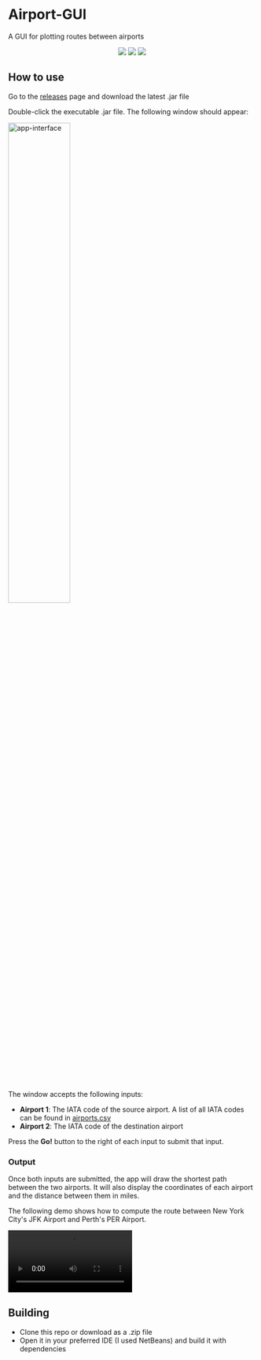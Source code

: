 # Airport-GUI
A GUI for plotting routes between airports

<div align="center">
    <a href="https://github.com/irwin-deng/Airport-GUI"><img src="https://img.shields.io/tokei/lines/github/irwin-deng/Airport-GUI" /></a>
    <a href="https://github.com/irwin-deng/Airport-GUI"><img src="https://img.shields.io/github/languages/code-size/irwin-deng/Airport-GUI" /></a>
    <a href="https://github.com/irwin-deng/Airport-GUI/releases"><img src="https://img.shields.io/github/v/release/irwin-deng/Airport-GUI" /></a>
</div>

## How to use
Go to the [releases](https://github.com/irwin-deng/Airport-GUI/releases) page and download the latest .jar file

Double-click the executable .jar file. The following window should appear:
<div algin="center">
<img alt="app-interface" src="https://user-images.githubusercontent.com/85715371/157759913-78f453a1-642e-4f30-b2be-02c728a79b22.png" width="50%">
</div>

The window accepts the following inputs:
- __Airport 1__: The IATA code of the source airport. A list of all IATA codes can be found in [airports.csv](src/resources/airports.csv)
- __Airport 2__: The IATA code of the destination airport

Press the __Go!__ button to the right of each input to submit that input.

### Output
Once both inputs are submitted, the app will draw the shortest path between the two airports.
It will also display the coordinates of each airport and the distance between them in miles.

The following demo shows how to compute the route between New York City's JFK Airport and Perth's PER Airport.
<div algin="center">
<video src="https://user-images.githubusercontent.com/85715371/157771498-944f5203-a18e-46a4-b743-e780ec8ad4f3.mp4" width="50%">
</div>

## Building
* Clone this repo or download as a .zip file
* Open it in your preferred IDE (I used NetBeans) and build it with dependencies







